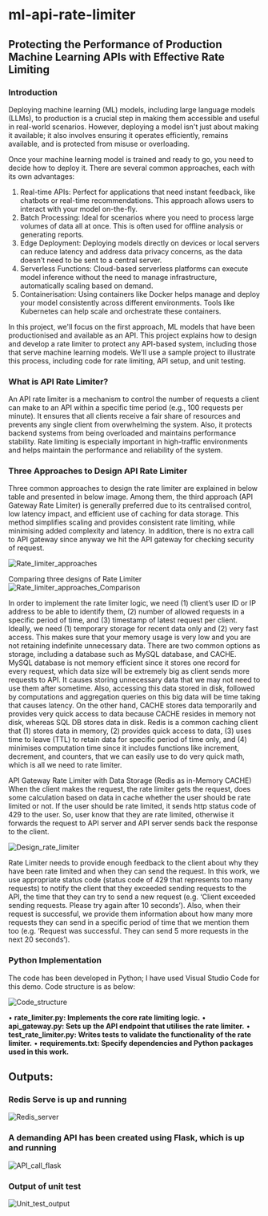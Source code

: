 # ml-api-rate-limiter

## Protecting the Performance of Production Machine Learning APIs with Effective Rate Limiting

### Introduction
Deploying machine learning (ML) models, including large language models (LLMs), to production is a crucial step in making them accessible and useful in real-world scenarios. However, deploying a model isn't just about making it available; it also involves ensuring it operates efficiently, remains available, and is protected from misuse or overloading. 

Once your machine learning model is trained and ready to go, you need to decide how to deploy it. There are several common approaches, each with its own advantages:
1.	Real-time APIs: Perfect for applications that need instant feedback, like chatbots or real-time recommendations. This approach allows users to interact with your model on-the-fly.
2.	Batch Processing: Ideal for scenarios where you need to process large volumes of data all at once. This is often used for offline analysis or generating reports.
3.	Edge Deployment: Deploying models directly on devices or local servers can reduce latency and address data privacy concerns, as the data doesn’t need to be sent to a central server.
4.	Serverless Functions: Cloud-based serverless platforms can execute model inference without the need to manage infrastructure, automatically scaling based on demand.
5.	Containerisation: Using containers like Docker helps manage and deploy your model consistently across different environments. Tools like Kubernetes can help scale and orchestrate these containers.

In this project, we'll focus on the first approach, ML models that have been productionised and available as an API. This project explains how to design and develop a rate limiter to protect any API-based system, including those that serve machine learning models. We'll use a sample project to illustrate this process, including code for rate limiting, API setup, and unit testing.

### What is API Rate Limiter?
An API rate limiter is a mechanism to control the number of requests a client can make to an API within a specific time period (e.g., 100 requests per minute). It ensures that all clients receive a fair share of resources and prevents any single client from overwhelming the system. Also, it protects backend systems from being overloaded and maintains performance stability. Rate limiting is especially important in high-traffic environments and helps maintain the performance and reliability of the system.

### Three Approaches to Design API Rate Limiter
Three common approaches to design the rate limiter are explained in below table and presented in below image. Among them, the third approach (API Gateway Rate Limiter) is generally preferred due to its centralised control, low latency impact, and efficient use of caching for data storage. This method simplifies scaling and provides consistent rate limiting, while minimising added complexity and latency. In addition, there is no extra call to API gateway since anyway we hit the API gateway for checking security of request. 

![Rate_limiter_approaches](https://github.com/user-attachments/assets/052b0764-f80b-403b-9227-c4504247b2b1)

Comparing three designs of Rate Limiter
![Rate_limiter_approaches_Comparison](https://github.com/user-attachments/assets/f7332970-c767-468c-a2e0-533ceb48de67)

In order to implement the rate limiter logic, we need (1) client’s user ID or IP address to be able to identify them, (2) number of allowed requests in a specific period of time, and (3) timestamp of latest request per client. Ideally, we need (1) temporary storage for recent data only and (2) very fast access. This makes sure that your memory usage is very low and you are not retaining indefinite unnecessary data. There are two common options as storage, including a database such as MySQL database, and CACHE. MySQL database is not memory efficient since it stores one record for every request, which data size will be extremely big as client sends more requests to API. It causes storing unnecessary data that we may not need to use them after sometime. Also, accessing this data stored in disk, followed by computations and aggregation queries on this big data will be time taking that causes latency. On the other hand, CACHE stores data temporarily and provides very quick access to data because CACHE resides in memory not disk, whereas SQL DB stores data in disk.
Redis is a common caching client that (1) stores data in memory, (2) provides quick access to data, (3) uses time to leave (TTL) to retain data for specific period of time only, and (4) minimises computation time since it includes functions like increment, decrement, and counters, that we can easily use to do very quick math, which is all we need to rate limiter.

API Gateway Rate Limiter with Data Storage (Redis as in-Memory CACHE)
When the client makes the request, the rate limiter gets the request, does some calculation based on data in cache whether the user should be rate limited or not. If the user should be rate limited, it sends http status code of 429 to the user. So, user know that they are rate limited, otherwise it forwards the request to API server and API server sends back the response to the client.

![Design_rate_limiter](https://github.com/user-attachments/assets/96293ab2-3b3f-4500-8b55-db1a6d762a35)

Rate Limiter needs to provide enough feedback to the client about why they have been rate limited and when they can send the request. In this work, we use appropriate status code (status code of 429 that represents too many requests) to notify the client that they exceeded sending requests to the API, the time that they can try to send a new request (e.g. ‘Client exceeded sending requests. Please try again after 10 seconds’). Also, when their request is successful, we provide them information about how many more requests they can send in a specific period of time that we mention them too (e.g. ‘Request was successful. They can send 5 more requests in the next 20 seconds’).

### Python Implementation
The code has been developed in Python; I have used Visual Studio Code for this demo. Code structure is as below:

![Code_structure](https://github.com/user-attachments/assets/32087172-71fe-43c8-84a7-eac2d57482f9)

•	**rate_limiter.py: Implements the core rate limiting logic.**
•	**api_gateway.py: Sets up the API endpoint that utilises the rate limiter.**
•	**test_rate_limiter.py: Writes tests to validate the functionality of the rate limiter.**
•	**requirements.txt: Specify dependencies and Python packages used in this work.**

## Outputs:

### Redis Serve is up and running
![Redis_server](https://github.com/user-attachments/assets/708a8257-ed26-459f-b591-9d4bff1e6717)

### A demanding API has been created using Flask, which is up and running
![API_call_flask](https://github.com/user-attachments/assets/d5a91361-304f-4c78-ba77-5dd587331297)

### Output of unit test
![Unit_test_output](https://github.com/user-attachments/assets/5786f08b-8ac0-4b94-b132-b34a4e51dd31)
